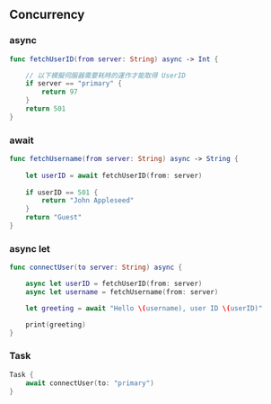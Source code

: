 ## Concurrency

### async

```swift
func fetchUserID(from server: String) async -> Int {

    // 以下模擬伺服器需要耗時的運作才能取得 UserID
    if server == "primary" {
        return 97
    }
    return 501
}
```

### await

```swift
func fetchUsername(from server: String) async -> String {
    
    let userID = await fetchUserID(from: server)
    
    if userID == 501 {
        return "John Appleseed"
    }
    return "Guest"
}

```

### async let

```swift
func connectUser(to server: String) async {

    async let userID = fetchUserID(from: server)
    async let username = fetchUsername(from: server)

    let greeting = await "Hello \(username), user ID \(userID)"

    print(greeting)
}
```

### Task

```swift
Task {
    await connectUser(to: "primary")
}
```

